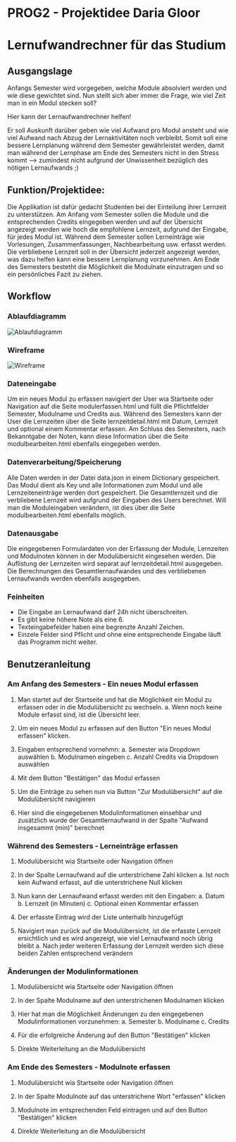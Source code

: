 # PROG2 - Projektidee Daria Gloor
# Lernufwandrechner für das Studium

## Ausgangslage
Anfangs Semester wird vorgegeben, welche Module absolviert werden und wie diese gewichtet sind. Nun stellt sich aber immer die Frage, wie viel Zeit man in ein Modul stecken soll?

Hier kann der Lernaufwandrechner helfen! 

Er soll Auskunft darüber geben wie viel Aufwand pro Modul ansteht und wie viel Aufwand nach Abzug der Lernaktivitäten noch verbleibt. Somit soll eine bessere Lernplanung während dem Semester gewährleistet werden, damit man während der Lernphase am Ende des Semesters nicht in den Stress kommt --> zumindest nicht aufgrund der Unwissenheit bezüglich des nötigen Lernaufwands ;)

## Funktion/Projektidee:
Die Applikation ist dafür gedacht Studenten bei der Einteilung ihrer Lernzeit zu unterstützen. Am Anfang vom Semester sollen die Module und die entsprechenden Credits eingegeben werden und auf der Übersicht angezeigt werden wie hoch die empfohlene Lernzeit, aufgrund der Eingabe, für jedes Modul ist. Während dem Semester sollen Lerneinträge wie Vorlesungen, Zusammenfassungen, Nachbearbeitung usw. erfasst werden. Die verbliebene Lernzeit soll in der Übersicht jederzeit angezeigt werden, was dazu helfen kann eine bessere Lernplanung vorzunehmen. Am Ende des Semesters bestetht die Möglichkeit die Modulnate einzutragen und so ein persönliches Fazit zu ziehen. 
 
## Workflow

### Ablaufdiagramm
![Ablaufdiagramm](C:\Users\daria\prog2\lar\static\Ablaufdiagramm_Screens.jpg "Ablaufdiagramm")

### Wireframe
![Wireframe](\static\Wireframe.JPG)

### Dateneingabe
Um ein neues Modul zu erfassen navigiert der User wia Startseite oder Navigation auf die Seite modulerfassen.html und füllt die Pflichtfelder Semester, Modulname und Credits aus. Während des Semesters kann der User die Lernzeiten über die Seite lernzeitdetail.html mit Datum, Lernzeit und optional einem Kommentar erfassen. Am Schluss des Semesters, nach Bekanntgabe der Noten, kann diese Information über die Seite modulbearbeiten.html ebenfalls eingegeben werden.

### Datenverarbeitung/Speicherung
Alle Daten werden in der Datei data.json in einem Dictionary gespeichert. Das Modul dient als Key und alle Informationen zum Modul und alle Lernzeiteneinträge werden dort gespeichert. Die Gesamtlernzeit und die verbliebene Lernzeit wird aufgrund der Eingaben des Users berechnet. Will man die Moduleingaben verändern, ist dies über die Seite modulbearbeiten.html ebenfalls möglich. 

### Datenausgabe
Die eingegebenen Formulardaten von der Erfassung der Module, Lernzeiten und Modulnoten können in der Modulübersicht eingesehen werden. Die Auflistung der Lernzeiten wird separat auf lernzeitdetail.html ausgegeben. Die Berechnungen des Gesamtlernaufwandes und des verbliebenen Lernaufwands werden ebenfalls ausgegeben. 

### Feinheiten
- Die Eingabe an Lernaufwand darf 24h nicht überschreiten.
- Es gibt keine höhere Note als eine 6.
- Texteingabefelder haben eine begrenzte Anzahl Zeichen.
- Einzele Felder sind Pflicht und ohne eine entsprechende Eingabe läuft das Programm nicht weiter. 

## Benutzeranleitung

### Am Anfang des Semesters - Ein neues Modul erfassen 
1. Man startet auf der Startseite und hat die Möglichkeit ein Modul zu erfassen oder in die Modulübersicht zu wechseln.
	a. Wenn noch keine Module erfasst sind, ist die Übersicht leer. 
	
2. Um ein neues Modul zu erfassen auf den Button "Ein neues Modul erfassen" klicken. 

3. Eingaben entsprechend vornehmn: 
	a. Semester wia Dropdown auswählen
	b. Modulnamen eingeben
	c. Anzahl Credits via Dropdown auswählen

4. Mit dem Button "Bestätigen" das Modul erfassen
	
4. Um die Einträge zu sehen nun via Button "Zur Modulübersicht" auf die Modulübersicht navigieren

5. Hier sind die eingegebenen Modulinformationen einsehbar und zusätzlich wurde der Gesamtlernaufwand in der Spalte "Aufwand insgesammt (min)" berechnet

### Während des Semesters - Lerneinträge erfassen 
1. Modulübersicht wia Startseite oder Navigation öffnen

2. In der Spalte Lernaufwand auf die unterstrichene Zahl klicken
	a. Ist noch kein Aufwand erfasst, auf die unterstrichene Null klicken
	
3. Nun kann der Lernaufwand erfasst werden mit den Eingaben:
	a. Datum
	b. Lernzeit (in Minuten)
	c. Optional einen Kommentar erfassen
	
4. Der erfasste Eintrag wird der Liste unterhalb hinzugefügt

5. Navigiert man zurück auf die Modulübersicht, ist die erfasste Lernzeit ersichtlich und es wird angezeigt, wie viel Lernaufwand noch übrig bleibt
	a. Nach jeder weiteren Erfassung der Lernzeit werden sich diese beiden Zahlen entsprechend verändern

### Änderungen der Modulinformationen
1. Modulübersicht wia Startseite oder Navigation öffnen

2. In der Spalte Modulname auf den unterstrichenen Modulnamen klicken

3. Hier hat man die Möglichkeit Änderungen zu den eingegebenen Modulinformationen vorzunehmen:
	a. Semester
	b. Modulname
	c. Credits
	
4. Für die erfolgreiche Änderung auf den Button "Bestätigen" klicken

5. Direkte Weiterleitung an die Modulübersicht 

### Am Ende des Semesters - Modulnote erfassen
1. Modulübersicht wia Startseite oder Navigation öffnen

2. In der Spalte Modulnote auf das unterstrichene Wort "erfassen" klicken 

3. Modulnote im entsprechenden Feld eintragen und auf den Button "Bestätigen" klicken

4. Direkte Weiterleitung an die Modulübersicht 





